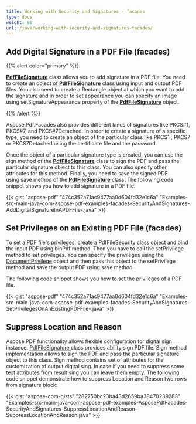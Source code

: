 ```yaml
---
title: Working with Security and Signatures - facades
type: docs
weight: 80
url: /java/working-with-security-and-signatures-facades/
---
```


## **Add Digital Signature in a PDF File (facades)**
{{% alert color="primary" %}} 

[**PdfFileSignature**](https://apireference.aspose.com/java/pdf/com.aspose.pdf.facades/PdfFileSignature) class allows you to add signature in a PDF file. You need to create an object of [**PdfFileSignature**](https://apireference.aspose.com/java/pdf/com.aspose.pdf.facades/PdfFileSignature) class using input and output PDF files. You also need to create a Rectangle object at which you want to add the signature and in order to set appearance you can specify an image using setSignatureAppearance property of the [**PdfFileSignature**](https://apireference.aspose.com/java/pdf/com.aspose.pdf.facades/PdfFileSignature) object.

{{% /alert %}} 

Aspose.Pdf.Facades also provides different kinds of signatures like PKCS#1, PKCS#7, and PKCS#7Detached. In order to create a signature of a specific type, you need to create an object of the particular class like PKCS1 , PKCS7 or PKCS7Detached using the certificate file and the password.

Once the object of a particular signature type is created, you can use the sign method of the [**PdfFileSignature**](https://apireference.aspose.com/java/pdf/com.aspose.pdf.facades/PdfFileSignature) class to sign the PDF and pass the particular signature object to this class. You can also specify other attributes for this method. Finally, you need to save the signed PDF using save method of the [**PdfFileSignature**](https://apireference.aspose.com/java/pdf/com.aspose.pdf.facades/PdfFileSignature) class. The following code snippet shows you how to add signature in a PDF file.



{{< gist "aspose-pdf" "474c352a71ac9477aa0d604fd32e1c6a" "Examples-src-main-java-com-aspose-pdf-examples-facades-SecurityAndSignatures-AddDigitalSignatureInAPDFFile-.java" >}}
## **Set Privileges on an Existing PDF File (facades)**
To set a PDF file's privileges, create a [PdfFileSecurity](https://apireference.aspose.com/java/pdf/com.aspose.pdf.facades/PdfFileSecurity) class object and bind the input PDF using binPdf method. Then you have to call the setPrivilege method to set privileges. You can specify the privileges using the [DocumentPrivilege](https://apireference.aspose.com/java/pdf/com.aspose.pdf.facades/DocumentPrivilege) object and then pass this object to the setPrivilege method and save the output PDF using save method.

The following code snippet shows you how to set the privileges of a PDF file.



{{< gist "aspose-pdf" "474c352a71ac9477aa0d604fd32e1c6a" "Examples-src-main-java-com-aspose-pdf-examples-facades-SecurityAndSignatures-SetPrivilegesOnAnExistingPDFFile-.java" >}}
## **Suppress Location and Reason**
Aspose.PDF functionality allows flexible configuration for digital sign instance. [PdfFileSignature ](https://apireference.aspose.com/java/pdf/com.aspose.pdf.facades/PdfFileSignature)class provides ability sign PDF file. Sign method implementation allows to sign the PDF and pass the particular signature object to this class. Sign method contains set of attributes for the customization of output digital sing. In case if you need to suppress some text attributes from result sing you can leave them empty. The following code snippet demonstrate how to suppress Location and Reason two rows from signature block:

{{< gist "aspose-com-gists" "282750bc23ba43d2659ba38470239283" "Examples-src-main-java-com-aspose-pdf-examples-AsposePdfFacades-SecurityAndSignatures-SuppressLocationAndReason-SuppressLocationAndReason.java" >}}





